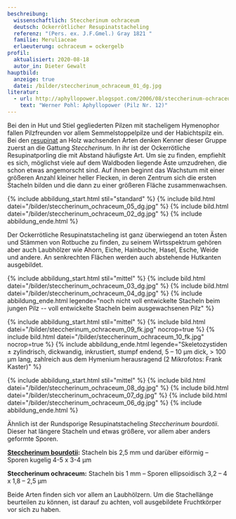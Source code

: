 ```yaml
---
beschreibung:
  wissenschaftlich: Steccherinum ochraceum
  deutsch: Ockerrötlicher Resupinatstacheling
  referenz: "(Pers. ex. J.F.Gmel.) Gray 1821 "
  familie: Meruliaceae
  erlaeuterung: ochraceum = ockergelb
profil:
  aktualisiert: 2020-08-18
  autor_in: Dieter Gewalt
hauptbild:
  anzeige: true
  datei: /bilder/steccherinum_ochraceum_01_dg.jpg
literatur:
  - url: http://aphyllopower.blogspot.com/2006/08/steccherinum-ochraceum-ockerrtlicher.html
    text: "Werner Pohl: Aphyllopower (Pilz Nr. 12)"
---
```

Bei den in Hut und Stiel gegliederten Pilzen mit stacheligem Hymenophor fallen Pilzfreunden vor allem Semmelstoppelpilze und der Habichtspilz ein. Bei den [resupinat](resupinat "Glossar") an Holz wachsenden Arten denken Kenner dieser Gruppe zuerst an die Gattung *Steccherinum*. In ihr ist der Ockerrötliche Resupinatporling die mit Abstand häufigste Art. Um sie zu finden, empfiehlt es sich, möglichst viele auf dem Waldboden liegende Äste umzudrehen, die schon etwas angemorscht sind. Auf ihnen beginnt das Wachstum mit einer größeren Anzahl kleiner heller Flecken, in deren Zentrum sich die ersten Stacheln bilden und die dann zu einer größeren Fläche zusammenwachsen.

{% include abbildung_start.html stil="standard" %}
{% include bild.html datei="/bilder/steccherinum_ochraceum_05_dg.jpg" %}
{% include bild.html datei="/bilder/steccherinum_ochraceum_02_dg.jpg" %}
{% include abbildung_ende.html %}

Der Ockerrötliche Resupinatstacheling ist ganz überwiegend an toten Ästen und Stämmen von Rotbuche zu finden, zu seinem Wirtsspektrum gehören aber auch Laubhölzer wie Ahorn, Eiche, Hainbuche, Hasel, Esche, Weide und andere. An senkrechten Flächen werden auch abstehende Hutkanten ausgebildet.

{% include abbildung_start.html stil="mittel" %}
{% include bild.html datei="/bilder/steccherinum_ochraceum_03_dg.jpg" %}
{% include bild.html datei="/bilder/steccherinum_ochraceum_04_dg.jpg" %}
{% include abbildung_ende.html legende="noch nicht voll entwickelte Stacheln beim jungen Pilz -- voll entwickelte Stacheln beim ausgewachsenen Pilz" %}

{% include abbildung_start.html stil="mittel" %}
{% include bild.html datei="/bilder/steccherinum_ochraceum_09_fk.jpg" nocrop=true %}
{% include bild.html datei="/bilder/steccherinum_ochraceum_10_fk.jpg" nocrop=true %}
{% include abbildung_ende.html legende="Skeletozystiden ± zylindrisch, dickwandig, inkrustiert, stumpf endend, 5 – 10 µm dick, > 100 µm lang, zahlreich aus dem Hymenium herausragend (2 Mikrofotos: Frank Kaster)" %}

{% include abbildung_start.html stil="mittel" %}
{% include bild.html datei="/bilder/steccherinum_ochraceum_08_dg.jpg" %}
{% include bild.html datei="/bilder/steccherinum_ochraceum_07_dg.jpg" %}
{% include bild.html datei="/bilder/steccherinum_ochraceum_06_dg.jpg" %}
{% include abbildung_ende.html %}

Ähnlich ist der Rundsporige Resupinatstacheling *Steccherinum bourdotii*. Dieser hat längere Stacheln und etwas größere, vor allem aber anders geformte Sporen.

**[Steccherinum bourdotii](/pilze/steccherinum-bourdotii-rundsporiger-resupinatstacheling):** Stacheln bis 2,5 mm und darüber eiförmig – Sporen kugelig 4-5 x 3-4 µm  

**Steccherinum ochraceum:** Stacheln bis 1 mm – Sporen ellipsoidisch 3,2 – 4 x 1,8 – 2,5 µm

Beide Arten finden sich vor allem an Laubhölzern. Um die Stachellänge beurteilen zu können, ist darauf zu achten, voll ausgebildete Fruchtkörper vor sich zu haben.